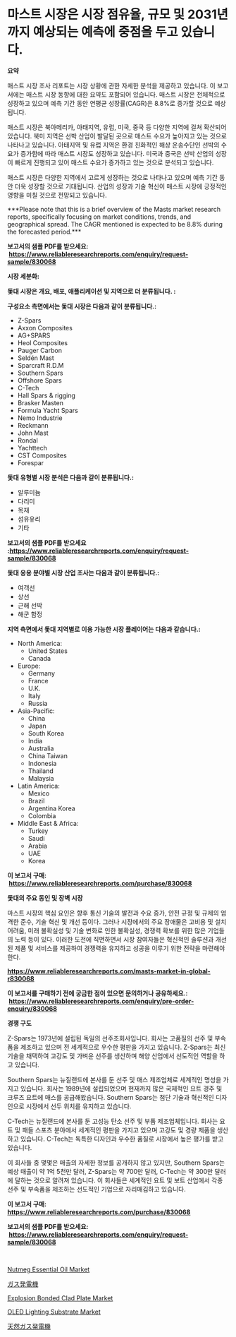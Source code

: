 <p><h1>마스트 시장은 시장 점유율, 규모 및 2031년까지 예상되는 예측에 중점을 두고 있습니다.</h1></p><p><strong>요약</strong></p>
<p><p>매스트 시장 조사 리포트는 시장 상황에 관한 자세한 분석을 제공하고 있습니다. 이 보고서에는 매스트 시장 동향에 대한 요약도 포함되어 있습니다. 매스트 시장은 전체적으로 성장하고 있으며 예측 기간 동안 연평균 성장률(CAGR)은 8.8%로 증가할 것으로 예상됩니다.</p><p>매스트 시장은 북아메리카, 아태지역, 유럽, 미국, 중국 등 다양한 지역에 걸쳐 확산되어 있습니다. 북미 지역은 선박 산업이 발달된 곳으로 매스트 수요가 높아지고 있는 것으로 나타나고 있습니다. 아태지역 및 유럽 지역은 환경 친화적인 해상 운송수단인 선박의 수요가 증가함에 따라 매스트 시장도 성장하고 있습니다. 미국과 중국은 선박 산업의 성장이 빠르게 진행되고 있어 매스트 수요가 증가하고 있는 것으로 분석되고 있습니다.</p><p>매스트 시장은 다양한 지역에서 고르게 성장하는 것으로 나타나고 있으며 예측 기간 동안 더욱 성장할 것으로 기대됩니다. 산업의 성장과 기술 혁신이 매스트 시장에 긍정적인 영향을 미칠 것으로 전망되고 있습니다.</p><p>***Please note that this is a brief overview of the Masts market research reports, specifically focusing on market conditions, trends, and geographical spread. The CAGR mentioned is expected to be 8.8% during the forecasted period.***</p></p>
<p><strong>보고서의 샘플 PDF를 받으세요: &nbsp;<a href="https://www.reliableresearchreports.com/enquiry/request-sample/830068">https://www.reliableresearchreports.com/enquiry/request-sample/830068</a></strong></p>
<p><strong>시장 세분화:</strong></p>
<p><strong> 돛대 시장은 개요, 배포, 애플리케이션 및 지역으로 더 분류됩니다. :</strong></p>
<p><strong>구성요소 측면에서는 돛대 시장은 다음과 같이 분류됩니다.:</strong></p>
<p><ul><li>Z-Spars</li><li>Axxon Composites</li><li>AG+SPARS</li><li>Heol Composites</li><li>Pauger Carbon</li><li>Seldén Mast</li><li>Sparcraft R.D.M</li><li>Southern Spars</li><li>Offshore Spars</li><li>C-Tech</li><li>Hall Spars & rigging</li><li>Brasker Masten</li><li>Formula Yacht Spars</li><li>Nemo Industrie</li><li>Reckmann</li><li>John Mast</li><li>Rondal</li><li>Yachttech</li><li>CST Composites</li><li>Forespar</li></ul></p>
<p><strong> 돛대 유형별 시장 분석은 다음과 같이 분류됩니다.:</strong></p>
<p><ul><li>알루미늄</li><li>다리미</li><li>목재</li><li>섬유유리</li><li>기타</li></ul></p>
<p><strong>보고서의 샘플 PDF를 받으세요 :<a href="https://www.reliableresearchreports.com/enquiry/request-sample/830068">https://www.reliableresearchreports.com/enquiry/request-sample/830068</a></strong></p>
<p><strong> 돛대 응용 분야별 시장 산업 조사는 다음과 같이 분류됩니다.:</strong></p>
<p><ul><li>여객선</li><li>상선</li><li>근해 선박</li><li>해군 함정</li></ul></p>
<p><strong>지역 측면에서 돛대 지역별로 이용 가능한 시장 플레이어는 다음과 같습니다.:</strong></p>
<p><ul>
    <li>
        North America:
        <ul>
            <li>United States</li>
            <li>Canada</li>
        </ul>
    </li>
    <li>
        Europe:
        <ul>
            <li>Germany</li>
            <li>France</li>
            <li>U.K.</li>
            <li>Italy</li>
            <li>Russia</li>
        </ul>
    </li>
    <li>
        Asia-Pacific:
        <ul>
            <li>China</li>
            <li>Japan</li>
            <li>South Korea</li>
            <li>India</li>
            <li>Australia</li>
            <li>China Taiwan</li>
            <li>Indonesia</li>
            <li>Thailand</li>
            <li>Malaysia</li>
        </ul>
    </li>
    <li>
        Latin America:
        <ul>
            <li>Mexico</li>
            <li>Brazil</li>
            <li>Argentina Korea</li>
            <li>Colombia</li>
        </ul>
    </li>
    <li>
        Middle East & Africa:
        <ul>
            <li>Turkey</li>
            <li>Saudi</li>
            <li>Arabia</li>
            <li>UAE</li>
            <li>Korea</li>
        </ul>
    </li>
    </ul></p>
<p><strong>이 보고서 구매: &nbsp;<a href="https://www.reliableresearchreports.com/purchase/830068">https://www.reliableresearchreports.com/purchase/830068</a></strong></p>
<p><strong>돛대의 주요 동인 및 장벽 시장</strong></p>
<p><p>마스트 시장의 핵심 요인은 향후 통신 기술의 발전과 수요 증가, 안전 규정 및 규제의 엄격한 준수, 기술 혁신 및 개선 등이다. 그러나 시장에서의 주요 장애물은 고비용 및 설치 어려움, 미래 불확실성 및 기술 변화로 인한 불확실성, 경쟁력 확보를 위한 많은 기업들의 노력 등이 있다. 이러한 도전에 직면하면서 시장 참여자들은 혁신적인 솔루션과 개선된 제품 및 서비스를 제공하여 경쟁력을 유지하고 성공을 이루기 위한 전략을 마련해야 한다.</p></p>
<p><strong><a href="https://www.reliableresearchreports.com/masts-market-in-global-r830068">https://www.reliableresearchreports.com/masts-market-in-global-r830068</a></strong></p>
<p><strong>이 보고서를 구매하기 전에 궁금한 점이 있으면 문의하거나 공유하세요.: &nbsp;<a href="https://www.reliableresearchreports.com/enquiry/pre-order-enquiry/830068">https://www.reliableresearchreports.com/enquiry/pre-order-enquiry/830068</a></strong></p>
<p><strong>경쟁 구도</strong></p>
<p><p>Z-Spars는 1973년에 설립된 독일의 선주조회사입니다. 회사는 고품질의 선주 및 부속품을 제조하고 있으며 전 세계적으로 우수한 평판을 가지고 있습니다.  Z-Spars는 최신 기술을 채택하여 고강도 및 가벼운 선주를 생산하며 해양 산업에서 선도적인 역할을 하고 있습니다. </p><p>Southern Spars는 뉴질랜드에 본사를 둔 선주 및 매스 제조업체로 세계적인 명성을 가지고 있습니다. 회사는 1989년에 설립되었으며 현재까지 많은 국제적인 요트 경주 및 크루즈 요트에 매스를 공급해왔습니다. Southern Spars는 첨단 기술과 혁신적인 디자인으로 시장에서 선두 위치를 유지하고 있습니다.</p><p>C-Tech는 뉴질랜드에 본사를 둔 고성능 탄소 선주 및 부품 제조업체입니다. 회사는 요트 및 패들 스포츠 분야에서 세계적인 평판을 가지고 있으며 고강도 및 경량 제품을 생산하고 있습니다. C-Tech는 독특한 디자인과 우수한 품질로 시장에서 높은 평가를 받고 있습니다.</p><p>이 회사들 중 몇몇은 매출의 자세한 정보를 공개하지 않고 있지만, Southern Spars는 예상 매출이 약 1억 5천만 달러, Z-Spars는 약 700만 달러, C-Tech는 약 300만 달러에 달하는 것으로 알려져 있습니다. 이 회사들은 세계적인 요트 및 보트 산업에서 각종 선주 및 부속품을 제조하는 선도적인 기업으로 자리매김하고 있습니다.</p></p>
<p><strong>이 보고서 구매: &nbsp; <a href="https://www.reliableresearchreports.com/purchase/830068">https://www.reliableresearchreports.com/purchase/830068</a></strong></p>
<p><strong>보고서의 샘플 PDF를 받으세요: &nbsp;<a href="https://www.reliableresearchreports.com/enquiry/request-sample/830068">https://www.reliableresearchreports.com/enquiry/request-sample/830068</a></strong><strong></strong></p>
<p>&nbsp;</p>
<p><p><a href="https://www.linkedin.com/pulse/nutmeg-essential-oil-market-size-growth-forecast-from-yzmqc?trackingId=21X7iSq8HBv3rDyp0Cbn7A%3D%3D">Nutmeg Essential Oil Market</a></p><p><a href="https://github.com/pepo3k/Market-Research-Report-List-1/blob/main/240694925814.md">ガス発電機</a></p><p><a href="https://www.linkedin.com/pulse/explosion-bonded-clad-plate-market-goal-estimating-size-future-fawjc?trackingId=ftY3yEursHPpAvs3D1HnPQ%3D%3D">Explosion Bonded Clad Plate Market</a></p><p><a href="https://github.com/Alonsoolds3wq1d81czn8rbol/Market-Research-Report-List-2/blob/main/oled-lighting-substrate-market.md">OLED Lighting Substrate Market</a></p><p><a href="https://github.com/nemesis2824/Market-Research-Report-List-1/blob/main/385524125815.md">天然ガス発電機</a></p></p>